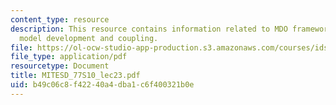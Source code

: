 ```yaml
---
content_type: resource
description: This resource contains information related to MDO framework, subsystem
  model development and coupling.
file: https://ol-ocw-studio-app-production.s3.amazonaws.com/courses/ids-338j-multidisciplinary-system-design-optimization-spring-2010/b49c06c8f42240a4dba1c6f400321b0e_MITESD_77S10_lec23.pdf
file_type: application/pdf
resourcetype: Document
title: MITESD_77S10_lec23.pdf
uid: b49c06c8-f422-40a4-dba1-c6f400321b0e
---
```

